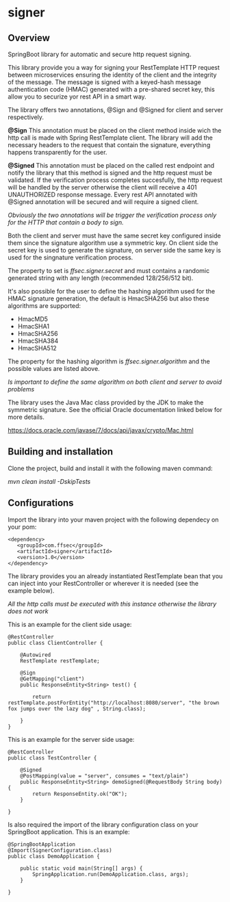 # signer

## Overview

SpringBoot library for automatic and secure http request signing.

This library provide you a way for signing your RestTemplate HTTP request between microservices ensuring the identity of the client and the integrity of the message.
The message is signed with a keyed-hash message authentication code (HMAC) generated with a pre-shared secret key, this allow you to securize yor rest API in a smart way.

The library offers two annotations, @Sign and @Signed for client and server respectively.

**@Sign**
This annotation must be placed on the client method inside wich the http call is made with Spring RestTemplate client.
The library will add the necessary headers to the request that contain the signature, everything happens transparently for the user.

**@Signed**
This annotation must be placed on the called rest endpoint and notify the library that this method is signed and the http request must be validated.
If the verification process completes succesfully, the http request will be handled by the server otherwise the client will receive a 401 UNAUTHORIZED response message.
Every rest API annotated with @Signed annotation will be secured and will require a signed client. 

*Obviously the two annotations will be trigger the verification process only for the HTTP that contain a body to sign.*

Both the client and server must have the same secret key configured inside them since the signature algorithm use a symmetric key.
On client side the secret key is used to generate the signature, on server side the same key is used for the singnature verification process.

The property to set is *ffsec.signer.secret* and must contains a randomic generated string with any length (recommended 128/256/512 bit).

It's also possible for the user to define the hashing algorithm used for the HMAC signature generation, the default is HmacSHA256 but also these algorithms are supported:

- HmacMD5
- HmacSHA1
- HmacSHA256
- HmacSHA384
- HmacSHA512

The property for the hashing algorithm is *ffsec.signer.algorithm* and the possible values are listed above.

*Is important to define the same algorithm on both client and server to avoid problems*

The library uses the Java Mac class provided by the JDK to make the symmetric signature.
See the official Oracle documentation linked below for more details.

https://docs.oracle.com/javase/7/docs/api/javax/crypto/Mac.html


## Building and installation

Clone the project, build and install it with the following maven command:

*mvn clean install -DskipTests*


## Configurations

Import the library into your maven project with the following dependecy on your pom:

```
<dependency>
   <groupId>com.ffsec</groupId>
   <artifactId>signer</artifactId>
   <version>1.0</version>
</dependency>
```

The library provides you an already instantiated RestTemplate bean that you can inject into your RestController or wherever it is needed (see the example below).

*All the http calls must be executed with this instance otherwise the library does not work*

This is an example for the client side usage:

```
@RestController
public class ClientController {

    @Autowired
    RestTemplate restTemplate;

    @Sign
    @GetMapping("client")
    public ResponseEntity<String> test() {

        return restTemplate.postForEntity("http://localhost:8080/server", "the brown fox jumps over the lazy dog" , String.class);

    }
}
```

This is an example for the server side usage:

```
@RestController
public class TestController {

    @Signed
    @PostMapping(value = "server", consumes = "text/plain")
    public ResponseEntity<String> demoSigned(@RequestBody String body) {
        return ResponseEntity.ok("OK");
    }
    
}
```

Is also required the import of the library configuration class on your SpringBoot application.
This is an example:

```
@SpringBootApplication
@Import(SignerConfiguration.class)
public class DemoApplication {

    public static void main(String[] args) {
        SpringApplication.run(DemoApplication.class, args);
    }

}
```

